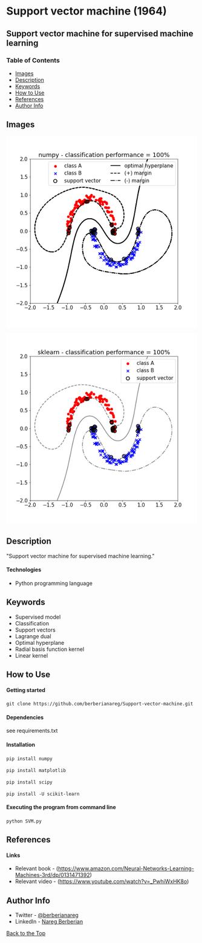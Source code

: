 # Support vector machine (1964)

## Support vector machine for supervised machine learning

### Table of Contents

- [Images](#images)
- [Description](#description)
- [Keywords](#keywords)
- [How to Use](#how-to-use)
- [References](#references)
- [Author Info](#author-info)

## Images

![](images/figure_1.png)

![](images/figure_2.png)

## Description

"Support vector machine for supervised machine learning."

#### Technologies

- Python programming language

## Keywords

 - Supervised model
 - Classification
 - Support vectors
 - Lagrange dual
 - Optimal hyperplane
 - Radial basis function kernel
 - Linear kernel

## How to Use

#### Getting started

`git clone https://github.com/berberianareg/Support-vector-machine.git`

#### Dependencies

see requirements.txt

#### Installation

`pip install numpy`

`pip install matplotlib`

`pip install scipy`

`pip install -U scikit-learn`

#### Executing the program from command line

`python SVM.py`

## References

#### Links

- Relevant book - (https://www.amazon.com/Neural-Networks-Learning-Machines-3rd/dp/0131471392)
- Relevant video - (https://www.youtube.com/watch?v=_PwhiWxHK8o)

## Author Info

- Twitter - [@berberianareg](https://twitter.com/BerberianNareg)
- LinkedIn - [Nareg Berberian](https://www.linkedin.com/in/nareg-berberian-phd-ab6759b9/)

[Back to the Top](#support-vector-machine-1964)



